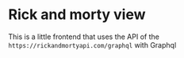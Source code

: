 # Rick and morty view

This is a little frontend that uses the API of the `https://rickandmortyapi.com/graphql` with Graphql
